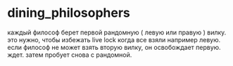 # dining_philosophers

каждый философ берет первой рандомную ( левую или правую ) вилку. 
это нужно, чтобы избежать live lock когда все взяли например левую.
если философ не может взять вторую вилку, он освобождает первую. ждет. затем пробует снова с рандомной.
